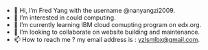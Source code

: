 - 👋 Hi, I’m  Fred Yang with the username @nanyangzi2009.
- 👀 I’m interested in could computing.
- 🌱 I’m currently learning IBM cloud comupting program on edx.org.
- 💞️ I’m looking to collaborate on website building and maintenance.
- 📫 How to reach me ? my email address is : yzlsmlbx@gmail.com.

<!---
nanyangzi2009/nanyangzi2009 is a ✨ special ✨ repository because its `README.md` (this file) appears on your GitHub profile.
You can click the Preview link to take a look at your changes.
--->
